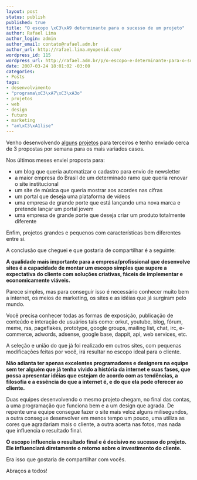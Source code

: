 ```yaml
--- 
layout: post
status: publish
published: true
title: "O escopo \xC3\xA9 determinante para o sucesso de um projeto"
author: Rafael Lima
author_login: admin
author_email: contato@rafael.adm.br
author_url: http://rafael.lima.myopenid.com/
wordpress_id: 115
wordpress_url: http://rafael.adm.br/p/o-escopo-e-determinante-para-o-sucesso-de-um-projeto/
date: 2007-03-24 18:01:02 -03:00
categories: 
- Posts
tags: 
- desenvolvimento
- "programa\xC3\xA7\xC3\xA3o"
- projetos
- web
- design
- futuro
- marketing
- "an\xC3\xA1lise"
---
```

Venho desenvolvendo <a href="http://chiaragadaleta.com">alguns</a> <a href="http://1500brasil.com">projetos</a> para terceiros e tenho enviado cerca de 3 propostas por semana para os mais variados casos.

Nos últimos meses enviei proposta para:
<ul>
	<li>um blog que queria automatizar o cadastro para envio de newsletter</li>
	<li>a maior empresa do Brasil de um determinado ramo que queria renovar o site institucional</li>
	<li>um site de música que queria mostrar aos acordes nas cifras</li>
	<li>um portal que deseja uma plataforma de vídeos</li>
	<li>uma empresa de grande porte que está lançando uma nova marca e pretende lançar um portal jovem</li>
	<li>uma empresa de grande porte que deseja criar um produto totalmente diferente</li>
</ul>

Enfim, projetos grandes e pequenos com características bem diferentes entre si.

A conclusão que cheguei e que gostaria de compartilhar é a seguinte:

<strong>A qualidade mais importante para a empresa/profissional que desenvolve sites é a capacidade de montar um escopo simples que supere a expectativa do cliente com soluções criativas, fáceis de implementar e economicamente viáveis.</strong>

Parece simples, mas para conseguir isso é necessário conhecer muito bem a internet, os meios de marketing, os sites e as idéias que já surgiram pelo mundo.

Você precisa conhecer todas as formas de exposição, publicação de conteúdo e interação de usuários tais como: orkut, youtube, blog, fórum, meme, rss, pageflakes, prototype, google groups, mailing list, chat, irc, e-commerce, adwords, adsense, google base, dappit, api, web services, etc.

A seleção e união do que já foi realizado em outros sites, com pequenas modificações feitas por você, irá resultar no escopo ideal para o cliente.

<strong>Não adianta ter apenas excelentes programadores e designers na equipe sem ter alguém que já tenha vivido a história da internet e suas fases, que possa apresentar idéias que estejam de acordo com as tendências, a filosofia e a essência do que a internet é, e do que ela pode oferecer ao cliente.</strong>

Duas equipes desenvolvendo o mesmo projeto chegam, no final das contas, a uma programação que funciona bem e a um design que agrada. De repente uma equipe consegue fazer o site mais veloz alguns milisegundos, a outra consegue desenvolver em menos tempo um pouco, uma utiliza as cores que agradariam mais o cliente, a outra acerta nas fotos, mas nada que influencia o resultado final.

<strong>O escopo influencia o resultado final e é decisivo no sucesso do projeto. Ele influenciará diretamente o retorno sobre o investimento do cliente.</strong>

Era isso que gostaria de compartilhar com vocês.

Abraços a todos!
